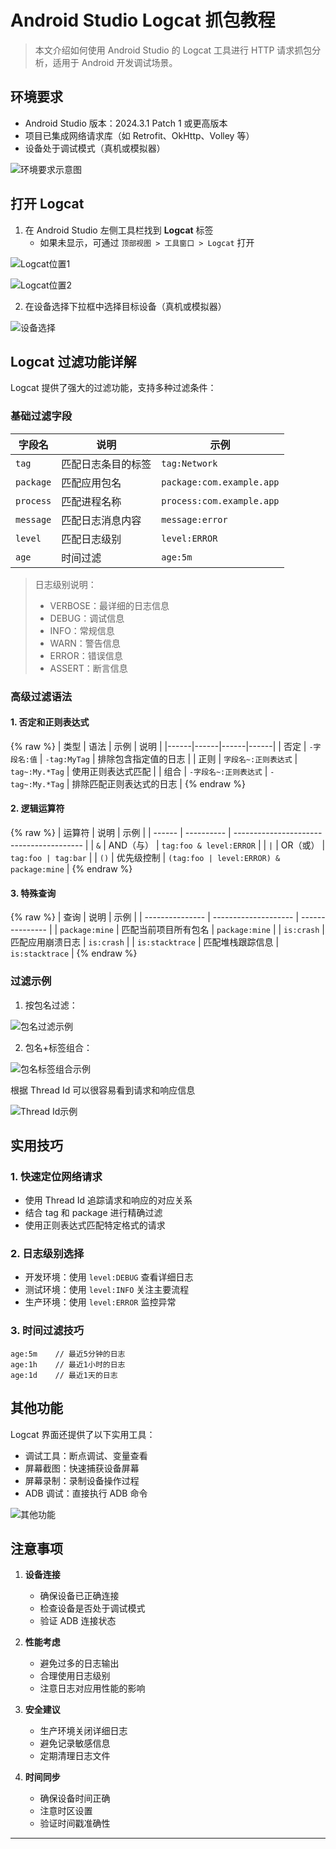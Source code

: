 # Android Studio Logcat 抓包教程

> 本文介绍如何使用 Android Studio 的 Logcat 工具进行 HTTP 请求抓包分析，适用于 Android 开发调试场景。

## 环境要求

- Android Studio 版本：2024.3.1 Patch 1 或更高版本
- 项目已集成网络请求库（如 Retrofit、OkHttp、Volley 等）
- 设备处于调试模式（真机或模拟器）

![环境要求示意图](/assets/img/20250524/image20250524164013318.png)

## 打开 Logcat

1. 在 Android Studio 左侧工具栏找到 **Logcat** 标签
   - 如果未显示，可通过 `顶部视图 > 工具窗口 > Logcat` 打开

![Logcat位置1](/assets/img/20250524/image20250524164516027.png)

![Logcat位置2](/assets/img/20250524/image20250524164655551.png)

2. 在设备选择下拉框中选择目标设备（真机或模拟器）

![设备选择](/assets/img/20250524/image20250524165252982.png)

## Logcat 过滤功能详解

Logcat 提供了强大的过滤功能，支持多种过滤条件：

### 基础过滤字段

| 字段名 | 说明 | 示例 |
|--------|------|------|
| `tag` | 匹配日志条目的标签 | `tag:Network` |
| `package` | 匹配应用包名 | `package:com.example.app` |
| `process` | 匹配进程名称 | `process:com.example.app` |
| `message` | 匹配日志消息内容 | `message:error` |
| `level` | 匹配日志级别 | `level:ERROR` |
| `age` | 时间过滤 | `age:5m` |

> 日志级别说明：
> - VERBOSE：最详细的日志信息
> - DEBUG：调试信息
> - INFO：常规信息
> - WARN：警告信息
> - ERROR：错误信息
> - ASSERT：断言信息

### 高级过滤语法

#### 1. 否定和正则表达式
{% raw %}
| 类型 | 语法 | 示例 | 说明 |
|------|------|------|------|
| 否定 | `-字段名:值` | `-tag:MyTag` | 排除包含指定值的日志 |
| 正则 | `字段名~:正则表达式` | `tag~:My.*Tag` | 使用正则表达式匹配 |
| 组合 | `-字段名~:正则表达式` | `-tag~:My.*Tag` | 排除匹配正则表达式的日志 |
{% endraw %}

#### 2. 逻辑运算符
{% raw %}
| 运算符 | 说明       | 示例                                     |
| ------ | ---------- | ---------------------------------------- |
| `&`    | AND（与）  | `tag:foo & level:ERROR`                  |
| `|`    | OR（或）   | `tag:foo | tag:bar`                      |
| `()`   | 优先级控制 | `(tag:foo | level:ERROR) & package:mine` |
{% endraw %}

#### 3. 特殊查询
{% raw %}
| 查询            | 说明                 | 示例            |
| --------------- | -------------------- | --------------- |
| `package:mine`  | 匹配当前项目所有包名 | `package:mine`  |
| `is:crash`      | 匹配应用崩溃日志     | `is:crash`      |
| `is:stacktrace` | 匹配堆栈跟踪信息     | `is:stacktrace` |
{% endraw %}

### 过滤示例

1. 按包名过滤：

![包名过滤示例](/assets/img/20250524/image20250524173303414.png)

2. 包名+标签组合：

![包名标签组合示例](/assets/img/20250524/image20250524173904217.png)

根据 Thread Id 可以很容易看到请求和响应信息

![Thread Id示例](/assets/img/20250524/image20250524172232869.png)

## 实用技巧

### 1. 快速定位网络请求
- 使用 Thread Id 追踪请求和响应的对应关系
- 结合 tag 和 package 进行精确过滤
- 使用正则表达式匹配特定格式的请求

### 2. 日志级别选择
- 开发环境：使用 `level:DEBUG` 查看详细日志
- 测试环境：使用 `level:INFO` 关注主要流程
- 生产环境：使用 `level:ERROR` 监控异常

### 3. 时间过滤技巧
```
age:5m    // 最近5分钟的日志
age:1h    // 最近1小时的日志
age:1d    // 最近1天的日志
```

## 其他功能

Logcat 界面还提供了以下实用工具：
- 调试工具：断点调试、变量查看
- 屏幕截图：快速捕获设备屏幕
- 屏幕录制：录制设备操作过程
- ADB 调试：直接执行 ADB 命令

![其他功能](/assets/img/20250524/image20250524174620348.png)

## 注意事项

1. **设备连接**
   - 确保设备已正确连接
   - 检查设备是否处于调试模式
   - 验证 ADB 连接状态

2. **性能考虑**
   - 避免过多的日志输出
   - 合理使用日志级别
   - 注意日志对应用性能的影响

3. **安全建议**
   - 生产环境关闭详细日志
   - 避免记录敏感信息
   - 定期清理日志文件

4. **时间同步**
   - 确保设备时间正确
   - 注意时区设置
   - 验证时间戳准确性

---

